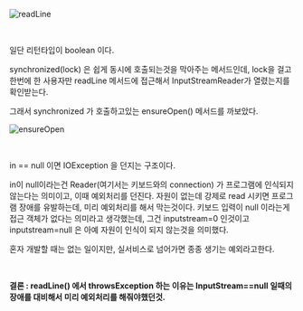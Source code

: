 ![readLine](https://blog.kakaocdn.net/dn/9w1xj/btqEW4Khtqz/CGQ5C4yuueLBu7fSdKuOQ0/img.png)

<br>

일단 리턴타입이 boolean 이다.

synchronized(lock)  은 쉽게 동시에 호출되는것을 막아주는 메서드인데, lock을 걸고 한번에 한 사용자만 readLine 메서드에 접근해서 InputStreamReader가 열렸는지를 확인받는다.   


그래서 synchronized 가 호출하고있는 ensureOpen() 메서드를 까보았다.
<br>

![ensureOpen](https://blog.kakaocdn.net/dn/ccTYOA/btqEVXSy1oc/JHi45kjx0l9wy95QTG0hB0/img.png)

<br>

in == null 이면 IOException 을 던지는 구조이다.

in이 null이라는건 Reader(여기서는 키보드와의 connection) 가 프로그램에 인식되지 않는다는 의미이고, 이때 예외처리를 던진다.
자원이 없는데 강제로 read 시키면 프로그램 장애를 유발하는데, 미리 예외처리를 해서 막는것이다.
키보드 입력이 null 이라는게 접근 객체가 없다는 의미라고 생각했는데, 그건 inputstream=0 인것이고 inputstream=null 은 아예 자원이 인식이 되지 않는것을 의미했다.

혼자 개발할 때는 없는 일이지만, 실서비스로 넘어가면 종종 생기는 예외라고한다.


<br>

**결론 : readLine() 에서 throwsException 하는 이유는 InputStream==null 일때의 장애를 대비해서 미리 예외처리를 해줘야했던것.**

​